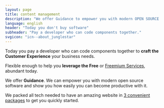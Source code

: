 ```yaml
---
layout: page
title: content management
description: "We offer Guidance to empower you with modern OPEN SOURCE software and show you how easily you can become productive with it."
language: english
header: "Today you don't buy software"
subheader: "Pay a developer who can code components together."
svgicon: "icn--about_junglestar"
---
```

Today you pay a developer who can code components together to **craft the Customer Experience** your business needs.

Flexible enough to help you **leverage the Free** or [Freemium Services](https://en.wikipedia.org/wiki/Freemium#:~:text=Freemium%2C%20a%20portmanteau%20of%20the,free%20version%20of%20the%20software), abundant today.

We offer **Guidance**. We can empower you with modern open source software and show you how easily you can become productive with it.

We packed all tech needed to have an amazing website in [3 convenient packages](/offer/) to get you quickly started.
